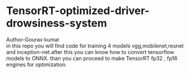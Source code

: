 # TensorRT-optimized-driver-drowsiness-system
Author-Gourav kumar<br>
in this repo you will find code for training 4 models vgg,mobilenet,resnet and inception-net.after this you can know how to convert tensorflow models to ONNX. than you can proceed to make TensorRT  fp32 , fp16 engines for optimization.
